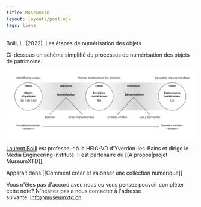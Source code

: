 ```yaml
---
title: MuseumXTD
layout: layouts/post.njk
tags: liens
---
```

Bolli, L. (2022). Les étapes de numérisation des objets.

Ci-dessous un schéma simplifié du processus de numérisation des objets de patrimoine.  

![Shéma](/images/schema_numerisation-09-22.jpg) 


[Laurent Bolli](https://www.linkedin.com/in/laurentbolli/) est professeur à la HEIG-VD d'Yverdon-les-Bains et dirige le Media Engineering Institute. Il est partenaire du [[A propos|projet MuseumXTD]].  


Apparaît dans [[Comment créer et valoriser une collection numérique]]

Vous n'êtes pas d'accord avec nous ou vous pensez pouvoir compléter cette note? N'hésitez pas à nous contacter à l'adresse suivante: [info@museumxtd.ch](mailto:info@museumxtd.ch)